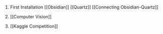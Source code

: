 1. First Installation
	[[Obsidian]]
	[[Quartz]]
	[[Connecting Obsidian-Quartz]]

2. [[Computer Vision]]

3. [[Kaggle Competition]]